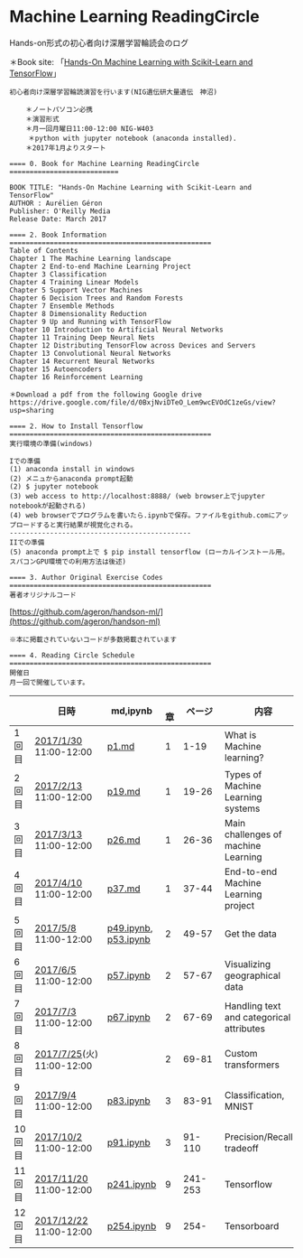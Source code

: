 # Machine Learning ReadingCircle
Hands-on形式の初心者向け深層学習輪読会のログ 

＊Book site: 「[Hands-On Machine Learning with Scikit-Learn and TensorFlow](http://shop.oreilly.com/product/0636920052289.do)」　

```
初心者向け深層学習輪読演習を行います(NIG遺伝研大量遺伝　神沼)

    ＊ノートパソコン必携
    ＊演習形式
    ＊月一回月曜日11:00-12:00 NIG-W403
　   ＊python with jupyter notebook (anaconda installed). 
    ＊2017年1月よりスタート

==== 0. Book for Machine Learning ReadingCircle  ===========================

BOOK TITLE: "Hands-On Machine Learning with Scikit-Learn and TensorFlow"
AUTHOR : Aurélien Géron
Publisher: O'Reilly Media
Release Date: March 2017

==== 2. Book Information  ==================================================
Table of Contents
Chapter 1 The Machine Learning landscape
Chapter 2 End-to-end Machine Learning Project
Chapter 3 Classification
Chapter 4 Training Linear Models
Chapter 5 Support Vector Machines
Chapter 6 Decision Trees and Random Forests
Chapter 7 Ensemble Methods
Chapter 8 Dimensionality Reduction
Chapter 9 Up and Running with TensorFlow
Chapter 10 Introduction to Artificial Neural Networks
Chapter 11 Training Deep Neural Nets
Chapter 12 Distributing TensorFlow across Devices and Servers
Chapter 13 Convolutional Neural Networks
Chapter 14 Recurrent Neural Networks
Chapter 15 Autoencoders
Chapter 16 Reinforcement Learning

＊Download a pdf from the following Google drive
https://drive.google.com/file/d/0BxjNviDTeO_Lem9wcEVOdC1zeGs/view?usp=sharing

==== 2. How to Install Tensorflow  ==================================================
実行環境の準備(windows)

Iでの準備
(1) anaconda install in windows
(2) メニュからanaconda prompt起動
(2) $ jupyter notebook
(3) web access to http://localhost:8888/ (web browser上でjupyter notebookが起動される)
(4) web browserでプログラムを書いたら.ipynbで保存。ファイルをgithub.comにアップロードすると実行結果が視覚化される。
---------------------------------------------
IIでの準備
(5) anaconda prompt上で $ pip install tensorflow (ローカルインストール用。スパコンGPU環境での利用方法は後述)

==== 3. Author Original Exercise Codes  ==================================================
著者オリジナルコード
```
[https://github.com/ageron/handson-ml/](https://github.com/ageron/handson-ml)

```
※本に掲載されていないコードが多数掲載されています

==== 4. Reading Circle Schedule  ==================================================
開催日
月一回で開催しています。
```
|    | 日時  | md,ipynb |　章  |ページ |　内容  | 
|---|---|---|---|---|---| 
|1回目  | [2017/1/30](170130_p1.md)  11:00-12:00 |[p1.md](170130_p1.md)| 1 | 1-19　| What is Machine learning?  |
|2回目  | [2017/2/13](170213_p19.md)  11:00-12:00 |[p19.md](170213_p19.md)| 1 | 19-26　| Types of Machine Learning systems   |
|3回目  | [2017/3/13](170313_p26.md)  11:00-12:00 |[p26.md](170313_p26.md)| 1 | 26-36　| Main challenges of machine Learning |
|4回目  | [2017/4/10](170410_p37.md)  11:00-12:00 |[p37.md](170410_p37.md)| 1 | 37-44　| End-to-end Machine Learning project  |
|5回目  | [2017/5/8](170508_p49.md)  11:00-12:00 |[p49.ipynb](170508_p49.ipynb), [p53.ipynb](170508_p53.ipynb) | 2  | 49-57　| Get the data  |
|6回目  | [2017/6/5](170605_p57.md)  11:00-12:00 |[p57.ipynb](170605_p57.ipynb)| 2  | 57-67 | Visualizing geographical data |
|7回目  | [2017/7/3](170703_p67.md)  11:00-12:00 |[p67.ipynb](170703_p67.ipynb)| 2 | 67-69　| Handling text and categorical attributes  |
|8回目  | [2017/7/25](170725_p73.md)(火)  11:00-12:00 || 2 | 69-81　| Custom transformers  |
|9回目  | [2017/9/4](170904_p83.md)  11:00-12:00 |[p83.ipynb](170904_p83.ipynb)| 3 | 83-91　| Classification, MNIST  |
|10回目  | [2017/10/2](171002_p91.ipynb)  11:00-12:00 |[p91.ipynb](171002_p91.ipynb)| 3 | 91-110　| Precision/Recall tradeoff  |
|11回目  | [2017/11/20](171120_p241.md)  11:00-12:00 |[p241.ipynb](171106_p241.ipynb)| 9 | 241-253　| Tensorflow  |
|12回目  | [2017/12/22](171222.md)  11:00-12:00 |[p254.ipynb](171222_p254.ipynb)| 9 | 254-　| Tensorboard  |
